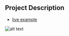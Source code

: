 ## Project Description

- [live example](https://learning-zone.github.io/website-templates/html5-portfolio/)

![alt text](https://github.com/learning-zone/Website-Templates/blob/master/assets/HTML5-Website-Template-Portfolio.png "HTML5-Website-Template-Portfolio")

